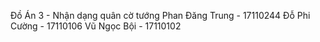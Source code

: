 Đồ Án 3 - Nhận dạng quân cờ tướng
Phan Đăng Trung - 17110244
Đỗ Phi Cường - 17110106
Vũ Ngọc Bội - 17110102
